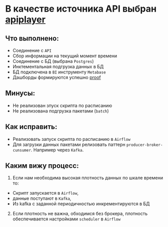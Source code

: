 # В качестве источника API выбран [apiplayer](https://apilayer.com/marketplace/exchangerates_data-api#)

## Что выполнено:
* Соединение с ```API```
* Сбор информации на текущий момент времени
* Соединение с БД (выбрана ```Postgres```)
* Инктементальная подгрузка данных в БД
* БД подключена в ```BI``` инструменту ```Metabase```
* Дашборды формируются успешно [proof](https://github.com/SolonnikovDV/weatherApi/tree/master/proof)

## Минусы:
* Не реализован зпуск скрипта по расписанию
* Не реализована подгрузка пакетами (```batch```)

## Как исправить:
* Реализовать запуск скрипта по расписанию в ```Airflow```
* Для загрузки данных пакетами релизовать паттерн ```producer-broker-cunsumer```. Например через ```Kafka```.

## Каким вижу процесс:
1. Если нам необходима высокая плотность данных по шкале времени то:
 + Скрипт запускается в ```Airflow```, 
 + данные поступают в ```Kafka```, 
 + Из kafka с заданной периодичностью инкрементируются в БД
2. Если плотность не важна, обходимся без брокера, плотность обеспечивается настройками ```scheduler``` в ```Airflow```